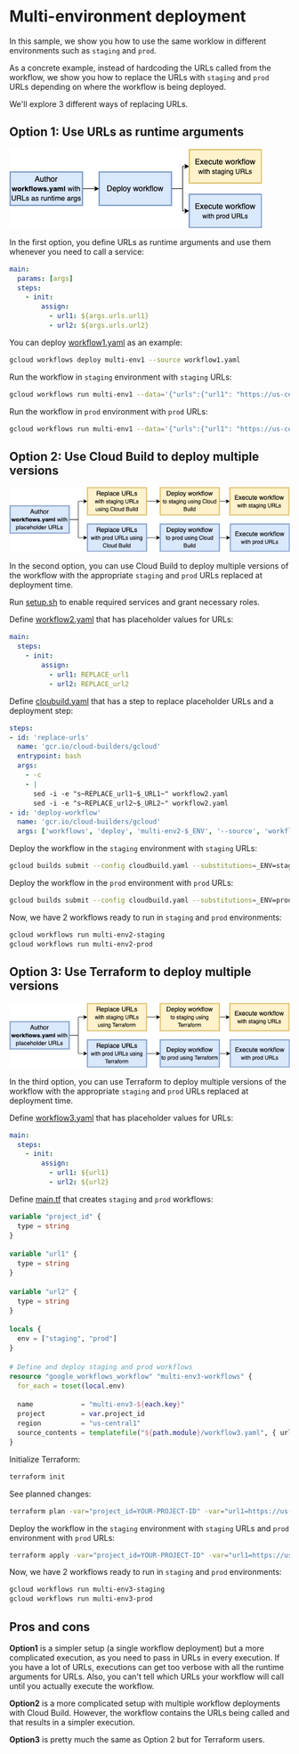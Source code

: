 # Multi-environment deployment

In this sample, we show you how to use the same worklow in different
environments such as `staging` and `prod`.

As a concrete example, instead of hardcoding the URLs called from the workflow,
we show you how to replace the URLs with `staging` and `prod` URLs depending on
where the workflow is being deployed.

We'll explore 3 different ways of replacing URLs.

## Option 1: Use URLs as runtime arguments

![Option 1](images/image1.png)

In the first option, you define URLs as runtime arguments and use them whenever
you need to call a service:

```yaml
main:
  params: [args]
  steps:
    - init:
        assign:
          - url1: ${args.urls.url1}
          - url2: ${args.urls.url2}
```

You can deploy [workflow1.yaml](workflow1.yaml) as an example:

```sh
gcloud workflows deploy multi-env1 --source workflow1.yaml
```

Run the workflow in `staging` environment with `staging` URLs:

```sh
gcloud workflows run multi-env1 --data='{"urls":{"url1": "https://us-central1-projectid.cloudfunctions.net/func1-staging", "url2": "https://us-central1-projectid.cloudfunctions.net/func2-staging"}}'
```

Run the workflow in `prod` environment with `prod` URLs:

```sh
gcloud workflows run multi-env1 --data='{"urls":{"url1": "https://us-central1-projectid.cloudfunctions.net/func1-prod", "url2": "https://us-central1-projectid.cloudfunctions.net/func2-prod"}}'
```

## Option 2: Use Cloud Build to deploy multiple versions

![Option 2](images/image2.png)

In the second option, you can use Cloud Build to deploy multiple versions of the
workflow with the appropriate `staging` and `prod` URLs replaced at
deployment time.

Run [setup.sh](setup.sh) to enable required services and grant necessary roles.

Define [workflow2.yaml](workflow2.yaml) that has placeholder values for URLs:

```yaml
main:
  steps:
    - init:
        assign:
          - url1: REPLACE_url1
          - url2: REPLACE_url2
```

Define [cloubuild.yaml](cloudbuild.yaml) that has a step to replace placeholder
URLs and a deployment step:

```yaml
steps:
- id: 'replace-urls'
  name: 'gcr.io/cloud-builders/gcloud'
  entrypoint: bash
  args:
    - -c
    - |
      sed -i -e "s~REPLACE_url1~$_URL1~" workflow2.yaml
      sed -i -e "s~REPLACE_url2~$_URL2~" workflow2.yaml
- id: 'deploy-workflow'
  name: 'gcr.io/cloud-builders/gcloud'
  args: ['workflows', 'deploy', 'multi-env2-$_ENV', '--source', 'workflow2.yaml']
```

Deploy the workflow in the `staging` environment with `staging` URLs:

```sh
gcloud builds submit --config cloudbuild.yaml --substitutions=_ENV=staging,_URL1="https://us-central1-projectid.cloudfunctions.net/func1-staging",_URL2="https://us-central1-projectid.cloudfunctions.net/func2-staging"
```

Deploy the workflow in the `prod` environment with `prod` URLs:

```sh
gcloud builds submit --config cloudbuild.yaml --substitutions=_ENV=prod,_URL1="https://us-central1-projectid.cloudfunctions.net/func1-prod",_URL2="https://us-central1-projectid.cloudfunctions.net/func2-prod"
```

Now, we have 2 workflows ready to run in `staging` and `prod` environments:

```sh
gcloud workflows run multi-env2-staging
gcloud workflows run multi-env2-prod
```

## Option 3: Use Terraform to deploy multiple versions

![Option 2](images/image3.png)

In the third option, you can use Terraform to deploy multiple versions of the
workflow with the appropriate `staging` and `prod` URLs replaced at
deployment time.

Define [workflow3.yaml](workflow3.yaml) that has placeholder values for URLs:

```yaml
main:
  steps:
    - init:
        assign:
          - url1: ${url1}
          - url2: ${url2}
```

Define [main.tf](main.tf) that creates `staging` and `prod` workflows:

```terraform
variable "project_id" {
  type = string
}

variable "url1" {
  type = string
}

variable "url2" {
  type = string
}

locals {
  env = ["staging", "prod"]
}

# Define and deploy staging and prod workflows
resource "google_workflows_workflow" "multi-env3-workflows" {
  for_each = toset(local.env)

  name            = "multi-env3-${each.key}"
  project         = var.project_id
  region          = "us-central1"
  source_contents = templatefile("${path.module}/workflow3.yaml", { url1 : "${var.url1}-${each.key}", url2 : "${var.url2}-${each.key}" })
}
```

Initialize Terraform:

```sh
terraform init
```

See planned changes:

```sh
terraform plan -var="project_id=YOUR-PROJECT-ID" -var="url1=https://us-central1-projectid.cloudfunctions.net/func1" -var="url2=https://us-central1-projectid.cloudfunctions.net/func2"
```

Deploy the workflow in the `staging` environment with `staging` URLs and `prod`
environment with `prod` URLs:

```sh
terraform apply -var="project_id=YOUR-PROJECT-ID" -var="url1=https://us-central1-projectid.cloudfunctions.net/func1" -var="url2=https://us-central1-projectid.cloudfunctions.net/func2"
```

Now, we have 2 workflows ready to run in `staging` and `prod` environments:

```sh
gcloud workflows run multi-env3-staging
gcloud workflows run multi-env3-prod
```

## Pros and cons

**Option1** is a simpler setup (a single workflow deployment) but a more complicated
execution, as you need to pass in URLs in every execution. If you have a lot of
URLs, executions can get too verbose with all the runtime arguments for URLs.
Also, you can't tell which URLs your workflow will call until you actually execute the
workflow.

**Option2** is a more complicated setup with multiple workflow deployments with
Cloud Build. However, the workflow contains the URLs being called and that
results in a simpler execution.

**Option3** is pretty much the same as Option 2 but for Terraform users.
